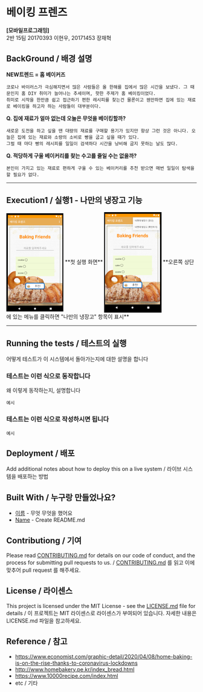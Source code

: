 베이킹 프렌즈
=============

**[모바일프로그래밍]**  
2반 15팀 20170393 이현우, 20171453 장재혁

## BackGround / 배경 설명

**NEW트렌드 = 홈 베이커즈**

```
코로나 바이러스가 극심해지면서 많은 사람들은 올 한해를 집에서 많은 시간을 보냈다. 그 때문인지 홈 DIY 취미가 늘어나는 추세이며, 핫한 주제가 홈 베이킹이었다. 
취미로 시작을 한만큼 쉽고 접근하기 편한 레시피를 찾는건 물론이고 웬만하면 집에 있는 재료로 베이킹을 하고자 하는 사람들이 대부분이다.
```



**Q. 집에 재료가 얼마 없는데 오늘은 무엇을 베이킹할까?**

```
새로운 도전을 하고 싶을 땐 대량의 재료를 구매할 용기가 있지만 항상 그런 것은 아니다. 오늘은 집에 있는 재료와 소량의 소비로 빵을 굽고 싶을 때가 있다. 
그럴 때 마다 빵의 레시피를 일일이 검색하다 시간을 낭비해 굽지 못하는 날도 많다. 
```



**Q. 적당하게 구울 베이커리를 찾는 수고를 줄일 수는 없을까?**
```
본인이 가지고 있는 재료로 편하게 구울 수 있는 베이커리를 추천 받으면 매번 일일이 탐색을 할 필요가 없다.
```
<hr/>

## Execution1 / 실행1 - 나만의 냉장고 기능


<img src="./screen/git1.PNG" width="30%" align="center"> 
**첫 실행 화면**

<img src="./screen/git2.PNG" width="30%" align="center">
**오른쪽 상단에 있는 메뉴를 클릭하면 "나만의 냉장고" 항목이 표시**



<hr/>

## Running the tests / 테스트의 실행

어떻게 테스트가 이 시스템에서 돌아가는지에 대한 설명을 합니다

### 테스트는 이런 식으로 동작합니다

왜 이렇게 동작하는지, 설명합니다

```
예시
```

### 테스트는 이런 식으로 작성하시면 됩니다

```
예시
```

## Deployment / 배포

Add additional notes about how to deploy this on a live system / 라이브 시스템을 배포하는 방법

## Built With / 누구랑 만들었나요?

* [이름](링크) - 무엇 무엇을 했어요
* [Name](Link) - Create README.md

## Contributiong / 기여

Please read [CONTRIBUTING.md](https://gist.github.com/PurpleBooth/b24679402957c63ec426) for details on our code of conduct, and the process for submitting pull requests to us. / [CONTRIBUTING.md](https://gist.github.com/PurpleBooth/b24679402957c63ec426) 를 읽고 이에 맞추어 pull request 를 해주세요.

## License / 라이센스

This project is licensed under the MIT License - see the [LICENSE.md](https://gist.github.com/PurpleBooth/LICENSE.md) file for details / 이 프로젝트는 MIT 라이센스로 라이센스가 부여되어 있습니다. 자세한 내용은 LICENSE.md 파일을 참고하세요.

## Reference / 참고

* https://www.economist.com/graphic-detail/2020/04/08/home-baking-is-on-the-rise-thanks-to-coronavirus-lockdowns
* http://www.homebakery.pe.kr/index_bread.html
* https://www.10000recipe.com/index.html
* etc / 기타
